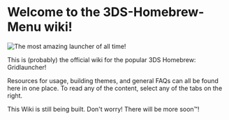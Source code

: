 # Welcome to the 3DS-Homebrew-Menu wiki!

![The most amazing launcher of all time!](/wiki/mashers.png)

This is (probably) the official wiki for the popular 3DS Homebrew: Gridlauncher!

Resources for usage, building themes, and general FAQs can all be found here in one place. To read any of the content, select any of the tabs on the right. 

This Wiki is still being built. Don't worry! There will be more soon™! 
